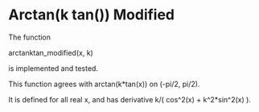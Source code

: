 # Arctan(k tan()) Modified

The function

arctanktan_modified(x, k) 

is implemented and tested.

This function agrees with 
arctan(k*tan(x)) on (-pi/2, pi/2).

It is defined for all real x, and has derivative k/( cos^2(x) + k^2*sin^2(x) ).
